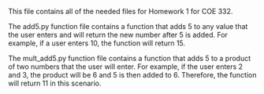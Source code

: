 This file contains all of the needed files for Homework 1 for COE 332.

The add5.py function file contains a function that adds 5 to any value that the user enters and will return the new number after 5 is added. For example, if a user enters 10, the function will return 15.

The mult_add5.py function file contains a function that adds 5 to a product of two numbers that the user will enter. For example, if the user enters 2 and 3, the product will be 6 and 5 is then added to 6. Therefore, the function will return 11 in this scenario.
